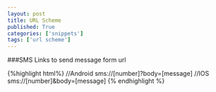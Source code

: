 ```yaml
---
layout: post
title: URL Scheme
published: True
categories: ['snippets']
tags: ['url scheme']
---
```

<!--more-->

###SMS Links to send message form url

{%highlight html%}
//Android
sms://[number]?body=[message]
//IOS
sms://[number]&body=[message]
{% endhighlight %}